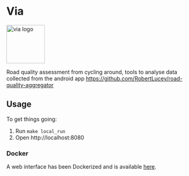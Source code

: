 # Via

<img src="/assets/logo.png" alt="via logo" style="height: 100px; width:100px;"/>

Road quality assessment from cycling around, tools to analyse data collected from the android app https://github.com/RobertLucey/road-quality-aggregator

## Usage

To get things going:
 1. Run `make local_run`
 2. Open http://localhost:8080

### Docker

A web interface has been Dockerized and is available [here](https://hub.docker.com/repository/docker/conorjf/via-web).
